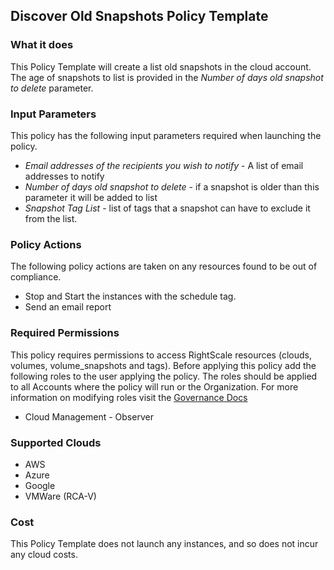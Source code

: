 ## Discover Old Snapshots Policy Template

### What it does

This Policy Template will create a list old snapshots in the cloud account. The age of snapshots to list is provided in the *Number of days old snapshot to delete* parameter.

### Input Parameters

This policy has the following input parameters required when launching the policy.

- *Email addresses of the recipients you wish to notify* - A list of email addresses to notify
- *Number of days old snapshot to delete* - if a snapshot is older than this parameter it will be added to list
- *Snapshot Tag List* - list of tags that a snapshot can have to exclude it from the list.

### Policy Actions

The following policy actions are taken on any resources found to be out of compliance.

- Stop and Start the instances with the schedule tag.
- Send an email report

### Required Permissions

This policy requires permissions to access RightScale resources (clouds, volumes, volume_snapshots and tags).  Before applying this policy add the following roles to the user applying the policy.  The roles should be applied to all Accounts where the policy will run or the Organization. For more information on modifying roles visit the [Governance Docs](https://docs.rightscale.com/cm/ref/user_roles.html)

- Cloud Management - Observer

### Supported Clouds

- AWS
- Azure
- Google
- VMWare (RCA-V)

### Cost

This Policy Template does not launch any instances, and so does not incur any cloud costs.
